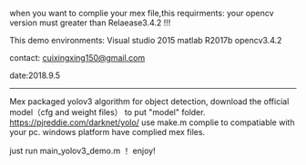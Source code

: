 when you want to complie your mex file,this requirments:
your opencv version must greater than Relaease3.4.2 !!!

This demo environments:
Visual studio 2015
matlab R2017b
opencv3.4.2

contact:
cuixingxing150@gmail.com

date:2018.9.5

*****************************************************************************
Mex packaged yolov3 algorithm for object detection, download the official model（cfg and weight files） to put "model" folder. 
https://pjreddie.com/darknet/yolo/ 
use make.m complie to compatiable with your pc. 
windows platform have complied mex files.

just run main_yolov3_demo.m ！ enjoy!